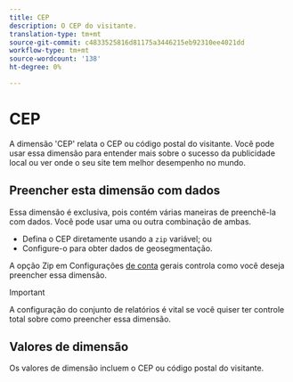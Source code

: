 ```yaml
---
title: CEP
description: O CEP do visitante.
translation-type: tm+mt
source-git-commit: c4833525816d81175a3446215eb92310ee4021dd
workflow-type: tm+mt
source-wordcount: '138'
ht-degree: 0%

---
```



# CEP

A dimensão &#39;CEP&#39; relata o CEP ou código postal do visitante. Você pode usar essa dimensão para entender mais sobre o sucesso da publicidade local ou ver onde o seu site tem melhor desempenho no mundo.

## Preencher esta dimensão com dados

Essa dimensão é exclusiva, pois contém várias maneiras de preenchê-la com dados. Você pode usar uma ou outra combinação de ambas.

* Defina o CEP diretamente usando a `zip` variável; ou
* Configure-o para obter dados de geosegmentação.

A opção  Zip em Configurações [de conta](/help/admin/admin/general-acct-settings-admin.md) gerais controla como você deseja preencher essa dimensão.

>[!IMPORTANT]
>
>A configuração do conjunto de relatórios é vital se você quiser ter controle total sobre como preencher essa dimensão.

## Valores de dimensão

Os valores de dimensão incluem o CEP ou código postal do visitante.